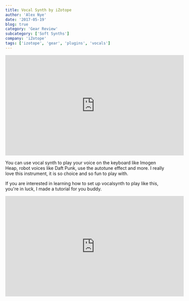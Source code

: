 ```yaml
---
title: Vocal Synth by iZotope
author: 'Alex Nye'
date: '2017-05-19'
blog: true
category: 'Gear Review'
subcategory: ['Soft Synths']
company: 'iZotope'
tags: ['izotope', 'gear', 'plugins', 'vocals']
---
```


<iframe src="https://www.youtube.com/embed/_D-HhAn8OeI" width="560" height="315" frameborder="0" allowfullscreen="allowfullscreen"></iframe>

You can use vocal synth to play your voice on the keyboard like Imogen Heap, robot voices like Daft Punk, use the autotune effect and more. I really love this instrument, it is so choice and so fun to play with.

If you are interested in learning how to set up vocalsynth to play like this, you're in luck, I made a tutorial for you buddy.

<iframe src="https://www.youtube.com/embed/sm-nk5smgDs" width="560" height="315" frameborder="0" allowfullscreen="allowfullscreen"></iframe>
